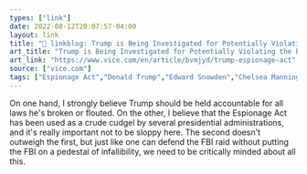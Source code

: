 ```yaml
---
types: ["link"]
date: 2022-08-12T20:07:57-04:00
layout: link
title: "🔗 linkblog: Trump is Being Investigated for Potentially Violating the Espionage Act'"
art_title: "Trump is Being Investigated for Potentially Violating the Espionage Act"
art_link: "https://www.vice.com/en/article/bvmjyd/trump-espionage-act"
source: ["vice.com"]
tags: ["Espionage Act","Donald Trump","Edward Snowden","Chelsea Manning"]
---
```

On one hand, I strongly believe Trump should be held accountable for all laws he's broken or flouted. On the other, I believe that the Espionage Act has been used as a crude cudgel by several presidential administrations, and it's really important not to be sloppy here. The second doesn't outweigh the first, but just like one can defend the FBI raid without putting the FBI on a pedestal of infallibility, we need to be critically minded about all this.
 
